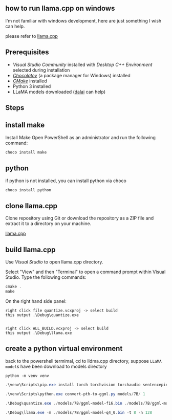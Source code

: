 how to run llama.cpp on windows
-------------

I'm not familiar with windows development, here are just something I wish can help.

please refer to [llama.cpp](https://github.com/ggerganov/llama.cpp)


Prerequisites
-------------
*   *Visual Studio Community* installed with *Desktop C++ Environment* selected during installation
*   *[Chocolatey](https://chocolatey.org/)* (a package manager for Windows) installed
*   *[CMake](https://cmake.org/download/)* installed
*   Python 3 installed
*   LLaMA models downloaded  ([dalai](https://github.com/cocktailpeanut/dalai) can help)


Steps
-------------
## install make
Install Make Open PowerShell as an administrator and run the following command:

```powershell
choco install make
```

##  python
if python is not installed, you can install python via choco
```powershell
choco install python
```

## clone llama.cpp
Clone repository using Git or download the repository as a ZIP file and extract it to a directory on your machine.

[llama.cpp](https://github.com/ggerganov/llama.cpp)

## build llama.cpp
Use *Visual Studio* to open llama.cpp directory.

Select "View" and then "Terminal" to open a command prompt within Visual Studio. Type the following commands:

```powershell
cmake .
make
```

On the right hand side panel:

    right click file quantize.vcxproj -> select build
    this output .\Debug\quantize.exe


    right click ALL_BUILD.vcxproj -> select build
    this output .\Debug\llama.exe

## create a python virtual environment
back to the powershell termimal, cd to lldma.cpp directory, suppose `LLaMA model`s have been download to models directory

```powershell
python -m venv venv

.\venv\Scripts\pip.exe install torch torchvision torchaudio sentencepiece numpy

.\venv\Scripts\python.exe convert-pth-to-ggml.py models/7B/ 1

.\Debug\quantize.exe ./models/7B/ggml-model-f16.bin ./models/7B/ggml-model-q4_0.bin 2

.\Debug\llama.exe -m ./models/7B/ggml-model-q4_0.bin -t 8 -n 128
```
